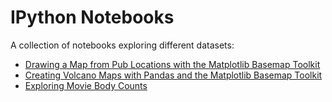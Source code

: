 # IPython Notebooks

A collection of notebooks exploring different datasets:

* [Drawing a Map from Pub Locations with the Matplotlib Basemap Toolkit](http://ramiro.org/notebook/mapping-pubs/)
* [Creating Volcano Maps with Pandas and the Matplotlib Basemap Toolkit](http://ramiro.org/notebook/mapping-volcanoes/)
* [Exploring Movie Body Counts](http://ramiro.org/notebook/movie-body-counts/)
